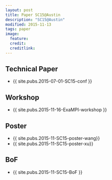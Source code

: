 ```yaml
---
layout: post
title: Paper SC15@Austin
description: "SC15@Austin"
modified: 2015-11-13
tags: paper
image:
  feature: 
  credit: 
  creditlink: 
---
```


## Technical Paper
- {{ site.pubs.2015-07-01-SC15-conf }}
## Workshop
- {{ site.pubs.2015-11-16-ExaMPI-workshop }}
## Poster
- {{ site.pubs.2015-11-SC15-poster-wang}}
- {{ site.pubs.2015-11-SC15-poster-xu}}
## BoF
- {{ site.pubs.2015-11-SC15-BoF }}
